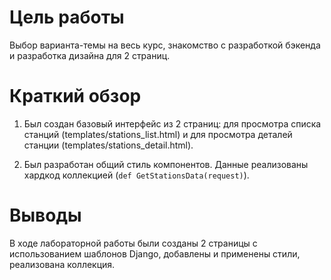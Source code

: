 # Цель работы

Выбор варианта-темы на весь курс, знакомство с разработкой бэкенда и разработка дизайна для 2 страниц.

# Краткий обзор

1. Был создан базовый интерфейс из 2 страниц: для просмотра списка станций (templates/stations_list.html) и для просмотра деталей станции (templates/stations_detail.html).

2. Был разработан общий стиль компонентов. Данные реализованы хардкод коллекцией (`def GetStationsData(request)`).

# Выводы

В ходе лабораторной работы были созданы 2 страницы с использованием шаблонов Django, добавлены и применены стили, реализована коллекция.
